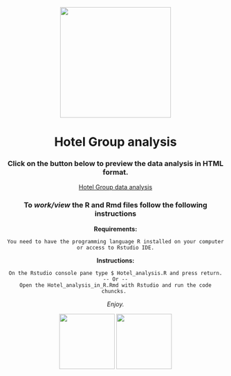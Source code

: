 <div align="center">
 <img height="256" width="256" src="https://www.r-project.org/logo/Rlogo.svg"></>
</>

# Hotel Group analysis


### Click on the button below to preview the data analysis in HTML format.

[Hotel Group data analysis](https://david-paulos.github.io/Hotel_analysis_in_R.html)

### To *work/view* the R and Rmd files follow the following instructions


**Requirements:**

    You need to have the programming language R installed on your computer or access to Rstudio IDE.
 
**Instructions:**

    On the Rstudio console pane type $ Hotel_analysis.R and press return.
    -- Or --
    Open the Hotel_analysis_in_R.Rmd with Rstudio and run the code chuncks. 

*Enjoy.*
 
<img height="128" width="128" src="https://www.r-project.org/logo/Rlogo.svg" /> <img height="128" width="128" src="https://cdn.jsdelivr.net/gh/devicons/devicon/icons/rstudio/rstudio-original.svg" />
